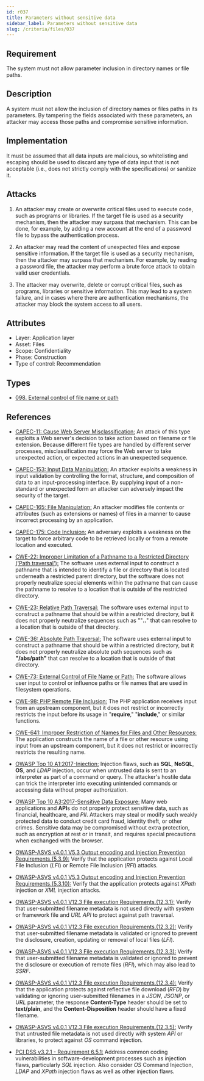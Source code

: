 ```yaml
---
id: r037
title: Parameters without sensitive data
sidebar_label: Parameters without sensitive data
slug: /criteria/files/037
---
```


## Requirement

The system must not allow parameter inclusion
in directory names or file paths.

## Description

A system must not allow the inclusion of directory names
or files paths in its parameters.
By tampering the fields associated with these parameters,
an attacker may access those paths
and compromise sensitive information.

## Implementation

It must be assumed that all data inputs are malicious,
so whitelisting and escaping should be used
to discard any type of data input that is not acceptable
(i.e., does not strictly comply with the specifications) or sanitize it.

## Attacks

1. An attacker may create or overwrite critical files
used to execute code, such as programs or libraries.
If the target file is used as a security mechanism,
then the attacker may surpass that mechanism.
This can be done, for example, by adding a new account
at the end of a password file to bypass the authentication process.

2. An attacker may read the content of unexpected files
and expose sensitive information.
If the target file is used as a security mechanism,
then the attacker may surpass that mechanism.
For example, by reading a password file,
the attacker may perform a brute force attack
to obtain valid user credentials.

3. The attacker may overwrite, delete or corrupt critical files,
such as programs, libraries or sensitive information.
This may lead to a system failure,
and in cases where there are authentication mechanisms,
the attacker may block the system access to all users.

## Attributes

- Layer: Application layer
- Asset: Files
- Scope: Confidentiality
- Phase: Construction
- Type of control: Recommendation

## Types

- [098. External control of file name or path](/types/098)

## References

- [CAPEC-11: Cause Web Server Misclassification:](http://capec.mitre.org/data/definitions/11.html)
An attack of this type exploits a Web server's decision to take action based on
filename or file extension.
Because different file types are handled by different server processes,
misclassification may force the Web server to take unexpected action,
or expected actions in an unexpected sequence.

- [CAPEC-153: Input Data Manipulation:](http://capec.mitre.org/data/definitions/153.html)
An attacker exploits a weakness in input validation by controlling the format,
structure, and composition of data to an input-processing interface.
By supplying input of a non-standard or unexpected form an attacker can
adversely impact the security of the target.

- [CAPEC-165: File Manipulation:](http://capec.mitre.org/data/definitions/165.html)
An attacker modifies file contents or attributes (such as extensions or names)
of files in a manner to cause incorrect processing by an application.

- [CAPEC-175: Code Inclusion:](http://capec.mitre.org/data/definitions/175.html)
An adversary exploits a weakness on the target to force arbitrary code to be
retrieved locally or from a remote location and executed.

- [CWE-22: Improper Limitation of a Pathname to a Restricted Directory ('Path traversal'):](https://cwe.mitre.org/data/definitions/22.html)
The software uses external input to construct a pathname that is intended to
identify a file or directory that is located underneath a restricted parent
directory,
but the software does not properly neutralize special elements within the
pathname that can cause the pathname to resolve to a location that is outside
of the restricted directory.

- [CWE-23: Relative Path Traversal:](https://cwe.mitre.org/data/definitions/23.html)
The software uses external input to construct a pathname that should be within
a restricted directory,
but it does not properly neutralize sequences such as ""**..**" that can resolve
to a location that is outside of that directory.

- [CWE-36: Absolute Path Traversal:](https://cwe.mitre.org/data/definitions/36.html)
The software uses external input to construct a pathname that should be within
a restricted directory,
but it does not properly neutralize absolute path sequences such as
**"/abs/path"** that can resolve to a location that is outside of that
directory.

- [CWE-73: External Control of File Name or Path:](https://cwe.mitre.org/data/definitions/73.html)
The software allows user input to control or influence paths or file names that
are used in filesystem operations.

- [CWE-98: PHP Remote File Inclusion:](https://cwe.mitre.org/data/definitions/98.html)
The PHP application receives input from an upstream component,
but it does not restrict or incorrectly restricts the input before its usage in
"**require**," "**include**," or similar functions.

- [CWE-641: Improper Restriction of Names for Files and Other Resources:](https://cwe.mitre.org/data/definitions/641.html)
The application constructs the name of a file or other resource using input
from an upstream component,
but it does not restrict or incorrectly restricts the resulting name.

- [OWASP Top 10 A1:2017-Injection:](https://owasp.org/www-project-top-ten/OWASP_Top_Ten_2017/Top_10-2017_A1-Injection)
Injection flaws, such as **SQL**, **NoSQL**, **OS**, and *LDAP* injection,
occur when untrusted data is sent to an interpreter as part of a command or
query.
The attacker's hostile data can trick the interpreter into executing unintended
commands or accessing data without proper authorization.

- [OWASP Top 10 A3:2017-Sensitive Data Exposure:](https://owasp.org/www-project-top-ten/OWASP_Top_Ten_2017/Top_10-2017_A3-Sensitive_Data_Exposure)
Many web applications and **API**s do not properly protect sensitive data,
such as financial, healthcare, and *PII*.
Attackers may steal or modify such weakly protected data to conduct credit card
fraud, identity theft, or other crimes.
Sensitive data may be compromised without extra protection,
such as encryption at rest or in transit, and requires special precautions when
exchanged with the browser.

- [OWASP-ASVS v4.0.1 V5.3 Output encoding and Injection Prevention Requirements.(5.3.9):](https://owasp.org/www-project-application-security-verification-standard/)
Verify that the application protects against Local File Inclusion (*LFI*) or
Remote File Inclusion (*RFI*) attacks.

- [OWASP-ASVS v4.0.1 V5.3 Output encoding and Injection Prevention Requirements.(5.3.10):](https://owasp.org/www-project-application-security-verification-standard/)
Verify that the application protects against *XPath* injection or *XML*
injection attacks.

- [OWASP-ASVS v4.0.1 V12.3 File execution Requirements.(12.3.1):](https://owasp.org/www-project-application-security-verification-standard/)
Verify that user-submitted filename metadata is not used directly with system
or framework file and *URL* *API* to protect against path traversal.

- [OWASP-ASVS v4.0.1 V12.3 File execution Requirements.(12.3.2):](https://owasp.org/www-project-application-security-verification-standard/)
Verify that user-submitted filename metadata is validated or ignored to prevent
the disclosure, creation, updating or removal of local files (*LFI*).

- [OWASP-ASVS v4.0.1 V12.3 File execution Requirements.(12.3.3):](https://owasp.org/www-project-application-security-verification-standard/)
Verify that user-submitted filename metadata is validated or ignored to prevent
the disclosure or execution of remote files (*RFI*),
which may also lead to *SSRF*.

- [OWASP-ASVS v4.0.1 V12.3 File execution Requirements.(12.3.4):](https://owasp.org/www-project-application-security-verification-standard/)
Verify that the application protects against reflective file download (*RFD*)
by validating or ignoring user-submitted filenames in a *JSON*, *JSONP*,
or *URL* parameter,
the response **Content-Type** header should be set to **text/plain**,
and the **Content-Disposition** header should have a fixed filename.

- [OWASP-ASVS v4.0.1 V12.3 File execution Requirements.(12.3.5):](https://owasp.org/www-project-application-security-verification-standard/)
Verify that untrusted file metadata is not used directly with system *API* or
libraries, to protect against *OS* command injection.

- [PCI DSS v3.2.1 - Requirement 6.5.1:](https://www.pcisecuritystandards.org/documents/PCI_DSS_v3-2-1.pdf)
Address common coding vulnerabilities in software-development processes such as
injection flaws, particularly *SQL* injection.
Also consider *OS* Command Injection, *LDAP* and *XPath* injection flaws as
well as other injection flaws.
